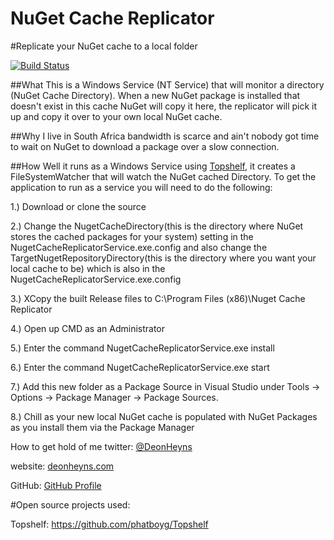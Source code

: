 NuGet Cache Replicator
======================
#Replicate your NuGet cache to a local folder

[![Build Status](http://hookify.cloudapp.net:8080/job/NuGet%20Cache%20Replicator/badge/icon)](/)

##What
This is a Windows Service (NT Service) that will monitor a directory (NuGet Cache Directory).
When a new NuGet package is installed that doesn't exist in this cache NuGet will copy it here,
the replicator will pick it up and copy it over to your own local NuGet cache.

##Why
I live in South Africa bandwidth is scarce and ain't nobody got time to wait on NuGet to download a 
package over a slow connection.

##How
Well it runs as a Windows Service using  [Topshelf](https://github.com/phatboyg/Topshelf), it creates
a FileSystemWatcher that will watch the NuGet cached Directory. To get the application to run as a service 
you will need to do the following:

1.) Download or clone the source

2.) Change the NugetCacheDirectory(this is the directory where NuGet stores the cached packages for your system) setting in the NugetCacheReplicatorService.exe.config and also change the TargetNugetRepositoryDirectory(this is the directory where you want your local cache to be) which is also in the NugetCacheReplicatorService.exe.config

3.) XCopy the built Release files to C:\Program Files (x86)\Nuget Cache Replicator

4.) Open up CMD as an Administrator

5.) Enter the command NugetCacheReplicatorService.exe install

6.) Enter the command NugetCacheReplicatorService.exe start

7.) Add this new folder as a Package Source in Visual Studio under Tools -> Options -> Package Manager -> Package Sources.

8.) Chill as your new local NuGet cache is populated with NuGet Packages as you install them via the Package Manager

How to get hold of me
twitter: [@DeonHeyns](https://twitter.com/deonheyns)

website: [deonheyns.com](http://deonheyns.com/contact)

GitHub: [GitHub Profile](https://github.com/deonheyns)

#Open source projects used:

Topshelf: https://github.com/phatboyg/Topshelf